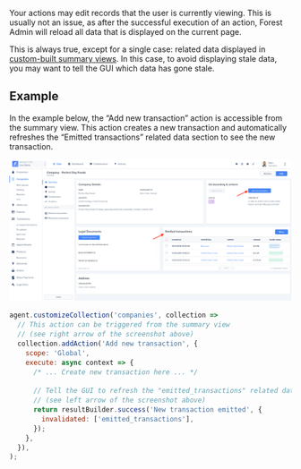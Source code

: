 Your actions may edit records that the user is currently viewing.
This is usually not an issue, as after the successful execution of an action, Forest Admin will reload all data that is displayed on the current page.

This is always true, except for a single case: related data displayed in [custom-built summary views](https://docs.forestadmin.com/user-guide/getting-started/master-your-ui/build-a-summary-view).
In this case, to avoid displaying stale data, you may want to tell the GUI which data has gone stale.

## Example

In the example below, the “Add new transaction” action is accessible from the summary view. This action creates a new transaction and automatically refreshes the “Emitted transactions” related data section to see the new transaction.

![](../../assets/actions-refresh-related.png)

```javascript
agent.customizeCollection('companies', collection =>
  // This action can be triggered from the summary view
  // (see right arrow of the screenshot above)
  collection.addAction('Add new transaction', {
    scope: 'Global',
    execute: async context => {
      /* ... Create new transaction here ... */

      // Tell the GUI to refresh the "emitted_transactions" related data section.
      // (see left arrow of the screenshot above)
      return resultBuilder.success('New transaction emitted', {
        invalidated: ['emitted_transactions'],
      });
    },
  }),
);
```
